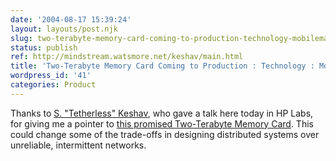 ```yaml
---
date: '2004-08-17 15:39:24'
layout: layouts/post.njk
slug: two-terabyte-memory-card-coming-to-production-technology-mobilemag
status: publish
ref: http://mindstream.watsmore.net/keshav/main.html
title: 'Two-Terabyte Memory Card Coming to Production : Technology : MobileMag'
wordpress_id: '41'
categories: Product
---
```


Thanks to [S. "Tetherless" Keshav](https://web.archive.org/web/20060207141439/http://mindstream.watsmore.net/keshav/main.html), who gave a talk here today in HP Labs, for giving me a pointer to [this promised Two-Terabyte Memory Card](https://web.archive.org/web/20070911220428/http://www.mobilemag.com/content/100/102/C3080/).  This could change some of the trade-offs in designing distributed systems over unreliable, intermittent networks.

